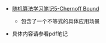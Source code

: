 * [随机算法学习笔记5-Chernoff Bound](http://zhouyichu.com/randomized-algorithm/Randomized-Algorithms-5/)
    * 包含了一个不等式的具体应用场景

* 具体内容请参看pdf笔记
